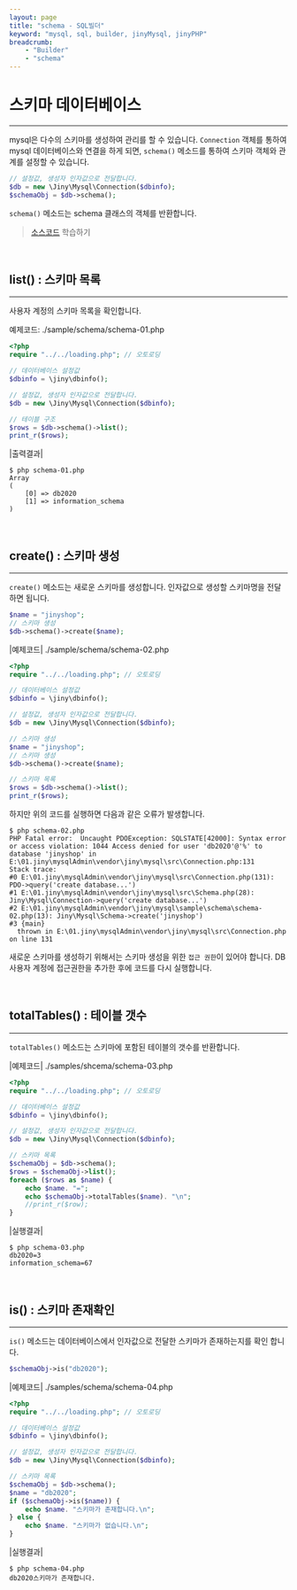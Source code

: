 ```yaml
---
layout: page
title: "schema - SQL빌더"
keyword: "mysql, sql, builder, jinyMysql, jinyPHP"
breadcrumb:
    - "Builder"
    - "schema"
--- 
```


# 스키마 데이터베이스
---
mysql은 다수의 스키마를 생성하여 관리를 할 수 있습니다. 
`Connection` 객체를 통하여 mysql 데이터베이스와 연결을 하게 되면, 
`schema()` 메소드를 통하여 스키마 객체와 관계를 설정할 수 있습니다. 

```php
// 설정값, 생성자 인자값으로 전달합니다.
$db = new \Jiny\Mysql\Connection($dbinfo);
$schemaObj = $db->schema();
```

`schema()` 메소드는 schema 클래스의 객체를 반환합니다.
> [소스코드](code) 학습하기
<br>

## list() : 스키마 목록
---
사용자 계정의 스키마 목록을 확인합니다.

예제코드: ./sample/schema/schema-01.php
```php
<?php
require "../../loading.php"; // 오토로딩

// 데이터베이스 설정값
$dbinfo = \jiny\dbinfo();

// 설정값, 생성자 인자값으로 전달합니다.
$db = new \Jiny\Mysql\Connection($dbinfo);

// 테이블 구조
$rows = $db->schema()->list();
print_r($rows);
```

|출력결과|
```console
$ php schema-01.php 
Array
(
    [0] => db2020
    [1] => information_schema
)
```

<br>

## create() : 스키마 생성
---
`create()` 메소드는 새로운 스키마를 생성합니다. 인자값으로 생성할 스키마명을 전달하면 됩니다.

```php
$name = "jinyshop";
// 스키마 생성
$db->schema()->create($name);
```

|예제코드| ./sample/schema/schema-02.php
```php
<?php
require "../../loading.php"; // 오토로딩

// 데이터베이스 설정값
$dbinfo = \jiny\dbinfo();

// 설정값, 생성자 인자값으로 전달합니다.
$db = new \Jiny\Mysql\Connection($dbinfo);

// 스키마 생성
$name = "jinyshop";
// 스키마 생성
$db->schema()->create($name);

// 스키마 목록
$rows = $db->schema()->list();
print_r($rows);
```

하지만 위의 코드를 실행하면 다음과 같은 오류가 발생합니다.
```console
$ php schema-02.php
PHP Fatal error:  Uncaught PDOException: SQLSTATE[42000]: Syntax error or access violation: 1044 Access denied for user 'db2020'@'%' to database 'jinyshop' in E:\01.jiny\mysqlAdmin\vendor\jiny\mysql\src\Connection.php:131
Stack trace:
#0 E:\01.jiny\mysqlAdmin\vendor\jiny\mysql\src\Connection.php(131): PDO->query('create database...')
#1 E:\01.jiny\mysqlAdmin\vendor\jiny\mysql\src\Schema.php(28): Jiny\Mysql\Connection->query('create database...')
#2 E:\01.jiny\mysqlAdmin\vendor\jiny\mysql\sample\schema\schema-02.php(13): Jiny\Mysql\Schema->create('jinyshop')
#3 {main}
  thrown in E:\01.jiny\mysqlAdmin\vendor\jiny\mysql\src\Connection.php on line 131
```

새로운 스키마를 생성하기 위해서는 스키마 생성을 위한 `접근 권한`이 있어야 합니다. 
DB사용자 계정에 접근권한을 추가한 후에 코드를 다시 실행합니다.

<br>

## totalTables() : 테이블 갯수
---
`totalTables()` 메소드는 스키마에 포함된 테이블의 갯수를 반환합니다.

|예제코드| ./samples/shcema/schema-03.php
```php
<?php
require "../../loading.php"; // 오토로딩

// 데이터베이스 설정값
$dbinfo = \jiny\dbinfo();

// 설정값, 생성자 인자값으로 전달합니다.
$db = new \Jiny\Mysql\Connection($dbinfo);

// 스키마 목록
$schemaObj = $db->schema();
$rows = $schemaObj->list();
foreach ($rows as $name) {
    echo $name. "=";
    echo $schemaObj->totalTables($name). "\n";
    //print_r($row);
}
```

|실행결과|
```console
$ php schema-03.php 
db2020=3
information_schema=67
```

<br>

## is() : 스키마 존재확인
---
`is()` 메소드는 데이터베이스에서 인자값으로 전달한 스키마가 존재하는지를 확인 합니다.

```php
$schemaObj->is("db2020");
```

|예제코드| ./samples/schema/schema-04.php
```php
<?php
require "../../loading.php"; // 오토로딩

// 데이터베이스 설정값
$dbinfo = \jiny\dbinfo();

// 설정값, 생성자 인자값으로 전달합니다.
$db = new \Jiny\Mysql\Connection($dbinfo);

// 스키마 목록
$schemaObj = $db->schema();
$name = "db2020";
if ($schemaObj->is($name)) {
    echo $name. "스키마가 존재합니다.\n";
} else {
    echo $name. "스키마가 없습니다.\n";
}
```

|실행결과|
```console
$ php schema-04.php
db2020스키마가 존재합니다.
```


